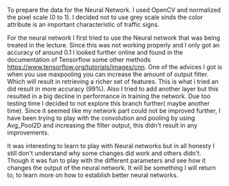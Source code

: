 To prepare the data for the Neural Network. I used OpenCV and normalized the pixel scale (0 to 1). I decided not to use grey scale sinds the color attribute is an important characteristic of traffic signs.

For the neural network I first tried to use the Neural network that was being treated in the lecture. Since this was not working properly and I only got an accuracy of around 0.1 I looked further online and found in the documentation of Tensorflow some other methods https://www.tensorflow.org/tutorials/images/cnn. One of the advices I got is when you use maxpooling you can increase the amount of output filter. Which will result in retrieving a richer set of features. This is what i tried an did result in more accuracy (99%). Also I tried to add another layer but this resulted in a big decline in performance in training the network. Due too testing time I decided to not explore this branch further( maybe another time). Since it seemed like my network part could not be improved further, I have been trying to play with the convolution and pooling by using Avg_Pool2D and increasing the filter output, this didn't result in any improvements.

It was interesting to learn to play with Neural networks but in all honesty I still don't understand why some changes did work and others didn't. Though it was fun to play with the different parameters and see how it changes the output of the neural network. It will be something I will return to, to learn more on how to establish better neural networks.

